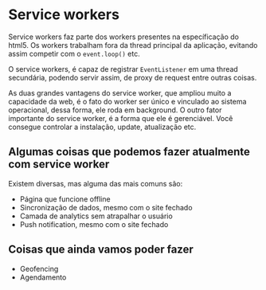 # Service workers

Service workers faz parte dos workers presentes na específicação do html5. Os workers trabalham fora da thread principal da aplicação, evitando assim competir com o `event.loop()` etc.

O service workers, é capaz de registrar `EventListener` em uma thread secundária, podendo servir assim, de proxy de request entre outras coisas.

As duas grandes vantagens do service worker, que ampliou muito a capacidade da web, é o fato do worker ser único e vinculado ao sistema operacional, dessa forma, ele roda em background. O outro fator importante do service worker, é a forma que ele é gerenciável. Você consegue controlar a instalação, update, atualização etc.

## Algumas coisas que podemos fazer atualmente com service worker

Existem diversas, mas alguma das mais comuns são:

- Página que funcione offline
- Sincronização de dados, mesmo com o site fechado
- Camada de analytics sem atrapalhar o usuário
- Push notification, mesmo com o site fechado

## Coisas que ainda vamos poder fazer

- Geofencing
- Agendamento
